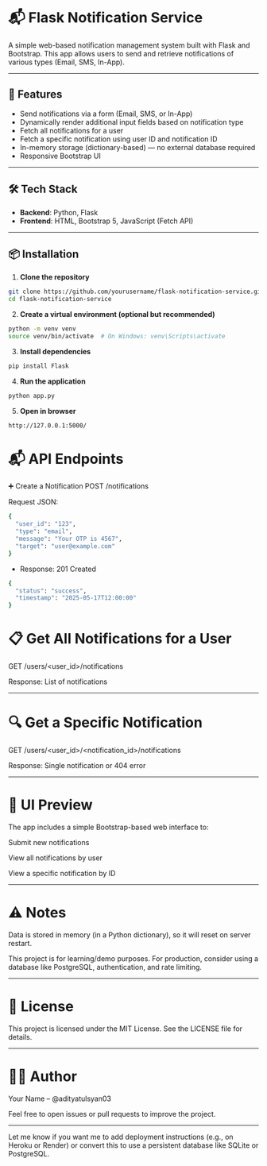 # 📬 Flask Notification Service

A simple web-based notification management system built with Flask and Bootstrap. This app allows users to send and retrieve notifications of various types (Email, SMS, In-App).

---

## 🚀 Features

- Send notifications via a form (Email, SMS, or In-App)
- Dynamically render additional input fields based on notification type
- Fetch all notifications for a user
- Fetch a specific notification using user ID and notification ID
- In-memory storage (dictionary-based) — no external database required
- Responsive Bootstrap UI

---

## 🛠️ Tech Stack

- **Backend**: Python, Flask
- **Frontend**: HTML, Bootstrap 5, JavaScript (Fetch API)

---

## 📦 Installation

1. **Clone the repository**
```bash
git clone https://github.com/yourusername/flask-notification-service.git
cd flask-notification-service
```
2. **Create a virtual environment (optional but recommended)**
```bash
python -m venv venv
source venv/bin/activate  # On Windows: venv\Scripts\activate
```
3. **Install dependencies**
```bash
pip install Flask
```
4. **Run the application**
```bash
python app.py
```
5. **Open in browser**
```bash
http://127.0.0.1:5000/
```
# 📬 API Endpoints
➕ Create a Notification
POST /notifications

Request JSON:
```bash
{
  "user_id": "123",
  "type": "email",
  "message": "Your OTP is 4567",
  "target": "user@example.com"
}
```
- Response: 201 Created
```bash
{
  "status": "success",
  "timestamp": "2025-05-17T12:00:00"
}
```
# 📋 Get All Notifications for a User
GET /users/<user_id>/notifications

Response: List of notifications

---

# 🔍 Get a Specific Notification
GET /users/<user_id>/<notification_id>/notifications

Response: Single notification or 404 error

---

# 🎨 UI Preview
The app includes a simple Bootstrap-based web interface to:

Submit new notifications

View all notifications by user

View a specific notification by ID

---

# ⚠️ Notes
Data is stored in memory (in a Python dictionary), so it will reset on server restart.

This project is for learning/demo purposes. For production, consider using a database like PostgreSQL, authentication, and rate limiting.

---

# 📄 License
This project is licensed under the MIT License. See the LICENSE file for details.

---

# 🙋‍♂️ Author
Your Name – @adityatulsyan03

Feel free to open issues or pull requests to improve the project.

---

Let me know if you want me to add deployment instructions (e.g., on Heroku or Render) or convert this to use a persistent database like SQLite or PostgreSQL.
